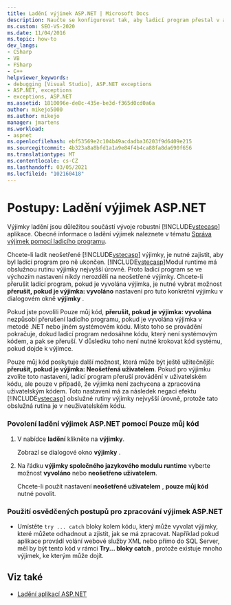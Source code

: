 ```yaml
---
title: Ladění výjimek ASP.NET | Microsoft Docs
description: Naučte se konfigurovat tak, aby ladicí program přestal v aplikaci ASP.NET reagovat na neošetřené výjimky. Můžete zajistit, že dojde k přerušení v kódu, který není systémem.
ms.custom: SEO-VS-2020
ms.date: 11/04/2016
ms.topic: how-to
dev_langs:
- CSharp
- VB
- FSharp
- C++
helpviewer_keywords:
- debugging [Visual Studio], ASP.NET exceptions
- ASP.NET, exceptions
- exceptions, ASP.NET
ms.assetid: 1810096e-de8c-435e-be3d-f365d0cd0a6a
author: mikejo5000
ms.author: mikejo
manager: jmartens
ms.workload:
- aspnet
ms.openlocfilehash: ebf53569e2c104b49acdadba36203f9d6409e215
ms.sourcegitcommit: 4b323a8a8bfd1a1a9e84f4b4ca88fa8da690f656
ms.translationtype: MT
ms.contentlocale: cs-CZ
ms.lasthandoff: 03/05/2021
ms.locfileid: "102160418"
---
```

# <a name="how-to-debug-aspnet-exceptions"></a>Postupy: Ladění výjimek ASP.NET
Výjimky ladění jsou důležitou součástí vývoje robustní [!INCLUDE[vstecasp](../code-quality/includes/vstecasp_md.md)] aplikace. Obecné informace o ladění výjimek naleznete v tématu [Správa výjimek pomocí ladicího programu](../debugger/managing-exceptions-with-the-debugger.md).

 Chcete-li ladit neošetřené [!INCLUDE[vstecasp](../code-quality/includes/vstecasp_md.md)] výjimky, je nutné zajistit, aby byl ladicí program pro ně ukončen. [!INCLUDE[vstecasp](../code-quality/includes/vstecasp_md.md)]Modul runtime má obslužnou rutinu výjimky nejvyšší úrovně. Proto ladicí program se ve výchozím nastavení nikdy nerozdělí na neošetřené výjimky. Chcete-li přerušit ladicí program, pokud je vyvolána výjimka, je nutné vybrat možnost **přerušit, pokud je výjimka: vyvoláno** nastavení pro tuto konkrétní výjimku v dialogovém okně **výjimky** .

 Pokud jste povolili Pouze můj kód, **přerušit, pokud je výjimka: vyvolána** nezpůsobí přerušení ladicího programu, pokud je vyvolána výjimka v metodě .NET nebo jiném systémovém kódu. Místo toho se provádění pokračuje, dokud ladicí program nedosáhne kódu, který není systémovým kódem, a pak se přeruší. V důsledku toho není nutné krokovat kód systému, pokud dojde k výjimce.

 Pouze můj kód poskytuje další možnost, která může být ještě užitečnější: **přerušit, pokud je výjimka: Neošetřená uživatelem**. Pokud pro výjimku zvolíte toto nastavení, ladicí program přeruší provádění v uživatelském kódu, ale pouze v případě, že výjimka není zachycena a zpracována uživatelským kódem. Toto nastavení má za následek negaci efektu [!INCLUDE[vstecasp](../code-quality/includes/vstecasp_md.md)] obslužné rutiny výjimky nejvyšší úrovně, protože tato obslužná rutina je v neuživatelském kódu.

### <a name="to-enable-debugging-of-aspnet-exceptions-with-just-my-code"></a>Povolení ladění výjimek ASP.NET pomocí Pouze můj kód

1. V nabídce **ladění** klikněte na **výjimky**.

     Zobrazí se dialogové okno **výjimky** .

2. Na řádku **výjimky společného jazykového modulu runtime** vyberte možnost **vyvoláno** nebo **neošetřeno uživatelem**.

     Chcete-li použít nastavení **neošetřené uživatelem** , **pouze můj kód** nutné povolit.

### <a name="to-use-best-practices-for-aspnet-exception-handling"></a>Použití osvědčených postupů pro zpracování výjimek ASP.NET

- Umístěte `try ... catch` bloky kolem kódu, který může vyvolat výjimky, které můžete odhadnout a zjistit, jak se má zpracovat. Například pokud aplikace provádí volání webové služby XML nebo přímo do SQL Server, měl by být tento kód v rámci **Try... bloky catch** , protože existuje mnoho výjimek, ke kterým může dojít.

## <a name="see-also"></a>Viz také
- [Ladění aplikací ASP.NET](../debugger/how-to-enable-debugging-for-aspnet-applications.md)
